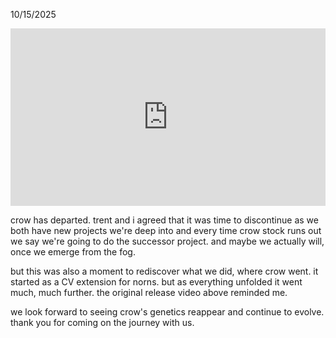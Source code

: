10/15/2025

<iframe allow="fullscreen" loading="lazy" src="https://hyper8.monome.org/approaching-crow/embed/" style="aspect-ratio: 1.7777778; border: none; width: 100%;"></iframe>

crow has departed. trent and i agreed that it was time to discontinue as we both have new projects we're deep into and every time crow stock runs out we say we're going to do the successor project. and maybe we actually will, once we emerge from the fog.

but this was also a moment to rediscover what we did, where crow went. it started as a CV extension for norns. but as everything unfolded it went much, much further. the original release video above reminded me.

we look forward to seeing crow's genetics reappear and continue to evolve. thank you for coming on the journey with us.
